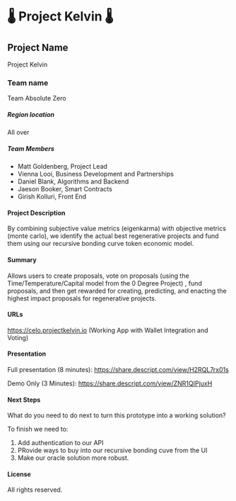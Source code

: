 
# 🌡 Project Kelvin 🌡

## Project Name
Project Kelvin
### Team name
Team Absolute Zero

##### Region location
All over

##### Team Members
- Matt Goldenberg, Project Lead
- Vienna Looi, Business Development and Partnerships
- Daniel Blank, Algorithms and Backend
- Jaeson Booker, Smart Contracts
- Girish Kolluri, Front End

#### Project Description
By combining subjective value metrics (eigenkarma) with objective metrics (monte carlo), we identify the actual best regenerative projects and fund them using our recursive bonding curve token economic model.

#### Summary
Allows users to create proposals, vote on proposals (using the Time/Temperature/Capital model from the 0 Degree Project) , fund proposals, and then get rewarded for creating, predicting, and enacting the highest impact proposals for regenerative projects.

#### URLs
https://celo.projectkelvin.io (Working App with Wallet Integration and Voting)

#### Presentation
Full presentation (8 minutes): https://share.descript.com/view/H2RQL7rx01s

Demo Only (3 Minutes):  https://share.descript.com/view/ZNR1QIPjuxH

#### Next Steps
What do you need to do next to turn this prototype into a working solution?

To finish we need to:
1. Add authentication to our API
2. PRovide ways to buy into our recursive bonding cuve from the UI
3. Make our oracle solution more robust.

#### License
All rights reserved.
